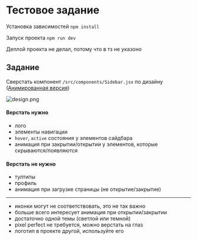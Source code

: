 # Тестовое задание

Установка зависимостей `npm install`

Запуск проекта `npm run dev`

Деплой проекта не делал, потому что в тз не указоно 

## Задание

Сверстать компонент `/src/components/Sidebar.jsx` по дизайну ([Анимированная версия](src/assets/design.mp4))

![design.png](src/assets/design.png)

#### Верстать нужно

- лого
- элементы навигации
- `hover`, `active` состояния у элементов сайдбара
- анимация при закрытии/открытии у элементов, которые скрываются/появляются

#### Верстать не нужно

- тултипы
- профиль
- анимация при загрузке страницы (не открытие/закрытие)

---

- иконки могут не соответствовать, это не так важно
- больше всего интересует анимация при открытии/закрытии
- достаточно одной темы (светлой или темной)
- pixel perfect не требуется, можно верстать на глаз
- логотип в проекте другой, используйте его
